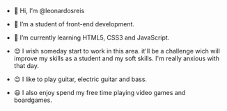 - 👋 Hi, I’m @leonardosreis
- 👀 I’m a student of front-end development.
- 🌱 I’m currently learning HTML5, CSS3 and JavaScript.
- :blush: I wish someday start to work in this area. it'll be a challenge wich will improve my skills as a student and my soft skills. I'm really anxious with that day. 

- :wink: I like to play guitar, electric guitar and bass.
- :smiley: I also enjoy spend my free time playing video games and boardgames.
